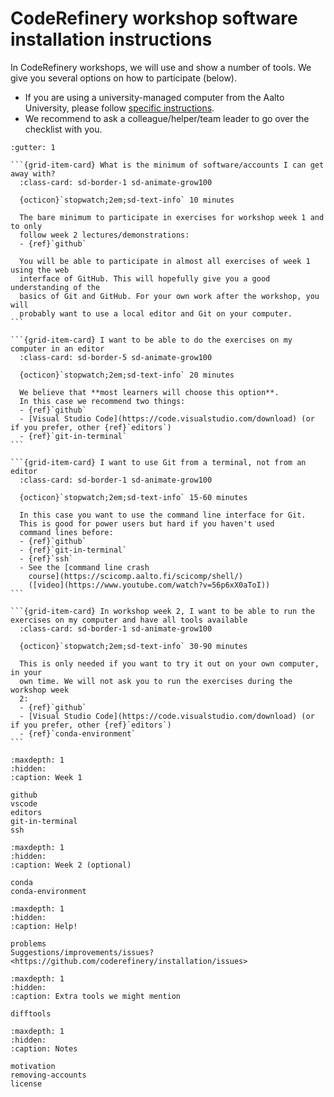 # CodeRefinery workshop software installation instructions

In CodeRefinery workshops, we will use and show a number of tools. We give you
several options on how to participate (below).
- If you are using a
  university-managed computer from the Aalto University, please follow
  [specific
  instructions](https://scicomp.aalto.fi/aalto/coderefinery-setup/).
- We recommend to ask a colleague/helper/team leader to go over the checklist with you.

````{grid} 2
:gutter: 1

```{grid-item-card} What is the minimum of software/accounts I can get away with?
  :class-card: sd-border-1 sd-animate-grow100

  {octicon}`stopwatch;2em;sd-text-info` 10 minutes

  The bare minimum to participate in exercises for workshop week 1 and to only
  follow week 2 lectures/demonstrations:
  - {ref}`github`
  
  You will be able to participate in almost all exercises of week 1 using the web
  interface of GitHub. This will hopefully give you a good understanding of the
  basics of Git and GitHub. For your own work after the workshop, you will
  probably want to use a local editor and Git on your computer.
```

```{grid-item-card} I want to be able to do the exercises on my computer in an editor
  :class-card: sd-border-5 sd-animate-grow100

  {octicon}`stopwatch;2em;sd-text-info` 20 minutes

  We believe that **most learners will choose this option**.
  In this case we recommend two things:
  - {ref}`github`
  - [Visual Studio Code](https://code.visualstudio.com/download) (or if you prefer, other {ref}`editors`)
  - {ref}`git-in-terminal`
```

```{grid-item-card} I want to use Git from a terminal, not from an editor
  :class-card: sd-border-1 sd-animate-grow100

  {octicon}`stopwatch;2em;sd-text-info` 15-60 minutes

  In this case you want to use the command line interface for Git.
  This is good for power users but hard if you haven't used
  command lines before:
  - {ref}`github`
  - {ref}`git-in-terminal`
  - {ref}`ssh`
  - See the [command line crash
    course](https://scicomp.aalto.fi/scicomp/shell/)
    ([video](https://www.youtube.com/watch?v=56p6xX0aToI))
```

```{grid-item-card} In workshop week 2, I want to be able to run the exercises on my computer and have all tools available
  :class-card: sd-border-1 sd-animate-grow100

  {octicon}`stopwatch;2em;sd-text-info` 30-90 minutes

  This is only needed if you want to try it out on your own computer, in your
  own time. We will not ask you to run the exercises during the workshop week
  2:
  - {ref}`github`
  - [Visual Studio Code](https://code.visualstudio.com/download) (or if you prefer, other {ref}`editors`)
  - {ref}`conda-environment`
```

````


```{toctree}
:maxdepth: 1
:hidden:
:caption: Week 1

github
vscode
editors
git-in-terminal
ssh
```

```{toctree}
:maxdepth: 1
:hidden:
:caption: Week 2 (optional)

conda
conda-environment
```

```{toctree}
:maxdepth: 1
:hidden:
:caption: Help!

problems
Suggestions/improvements/issues?<https://github.com/coderefinery/installation/issues>
```

```{toctree}
:maxdepth: 1
:hidden:
:caption: Extra tools we might mention

difftools
```

```{toctree}
:maxdepth: 1
:hidden:
:caption: Notes

motivation
removing-accounts
license
```
